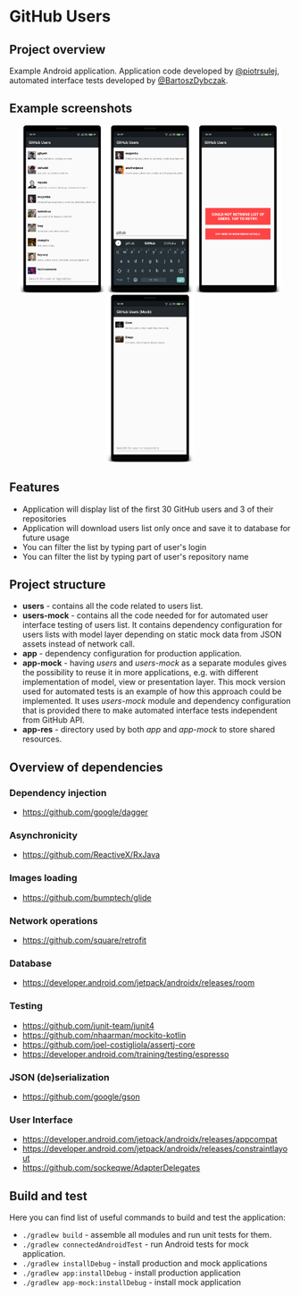 # GitHub Users

## Project overview
Example Android application. Application code developed by [@piotrsulej](https://github.com/piotrsulej), automated interface tests developed by [@BartoszDybczak](https://github.com/BartoszDybczak).

## Example screenshots
<p align=center>
<img src="users.png" height="300" /><img src="search.png" height="300" /><img src="error.png" height="300" /><img src="mock.png" height="300" />
</p>

## Features
* Application will display list of the first 30 GitHub users and 3 of their repositories
* Application will download users list only once and save it to database for future usage
* You can filter the list by typing part of user's login
* You can filter the list by typing part of user's repository name

## Project structure
* **users** - contains all the code related to users list.
* **users-mock** - contains all the code needed for for automated user interface testing of users list. It contains dependency configuration for users lists with model layer depending on static mock data from JSON assets instead of network call.
* **app** - dependency configuration for production application.
* **app-mock** - having *users* and *users-mock* as a separate modules gives the possibility to reuse it in more applications, e.g. with different implementation of model, view or presentation layer. This mock version used for automated tests is an example of how this approach could be implemented. It uses *users-mock* module and dependency configuration that is provided there to make automated interface tests independent from GitHub API.
* **app-res** - directory used by both *app* and *app-mock* to store shared resources.

## Overview of dependencies
### Dependency injection
* https://github.com/google/dagger
### Asynchronicity
* https://github.com/ReactiveX/RxJava
### Images loading
* https://github.com/bumptech/glide
### Network operations
* https://github.com/square/retrofit
### Database
* https://developer.android.com/jetpack/androidx/releases/room
### Testing
* https://github.com/junit-team/junit4
* https://github.com/nhaarman/mockito-kotlin
* https://github.com/joel-costigliola/assertj-core
* https://developer.android.com/training/testing/espresso
### JSON (de)serialization
* https://github.com/google/gson
### User Interface
* https://developer.android.com/jetpack/androidx/releases/appcompat
* https://developer.android.com/jetpack/androidx/releases/constraintlayout
* https://github.com/sockeqwe/AdapterDelegates

## Build and test

Here you can find list of useful commands to build and test the application:
* `./gradlew build` - assemble all modules and run unit tests for them.
* `./gradlew connectedAndroidTest` - run Android tests for mock application.
* `./gradlew installDebug` - install production and mock applications
* `./gradlew app:installDebug` - install production application
* `./gradlew app-mock:installDebug` - install mock application
